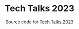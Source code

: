 <div align="center">
  <h1> Tech Talks 2023 </h1>
  <p> Source code for <a href="https://www.techtalks.no/"> Tech Talks 2023</a> </p>
</div>
